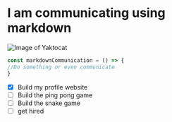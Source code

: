 # I am communicating using markdown
![Image of Yaktocat](https://octodex.github.com/images/yaktocat.png)
 ```javascript
const markdownCommunication = () => {
//Do something or even communicate 
}
```
- [x] Build my profile website
- [ ] Build the ping pong game
- [ ] Build the snake game
- [ ] get hired 
